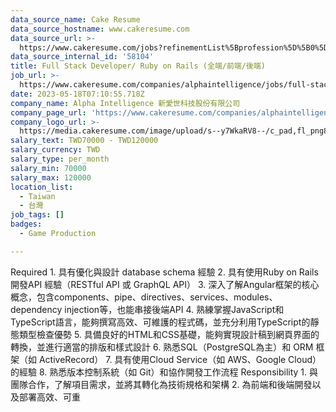 ```yaml
---
data_source_name: Cake Resume
data_source_hostname: www.cakeresume.com
data_source_url: >-
  https://www.cakeresume.com/jobs?refinementList%5Bprofession%5D%5B0%5D=game-production&range%5Bsalary_range%5D%5Bmin%5D=100000
data_source_internal_id: '58104'
title: Full Stack Developer/ Ruby on Rails (全端/前端/後端)
job_url: >-
  https://www.cakeresume.com/companies/alphaintelligence/jobs/full-stack-developer-ruby-on-rails
date: 2023-05-18T07:10:55.718Z
company_name: Alpha Intelligence 新愛世科技股份有限公司
company_page_url: 'https://www.cakeresume.com/companies/alphaintelligence'
company_logo_url: >-
  https://media.cakeresume.com/image/upload/s--y7WkaRV8--/c_pad,fl_png8,h_200,w_200/v1646636249/bavfeki3e4n6zpuvtl59.png
salary_text: TWD70000 - TWD120000
salary_currency: TWD
salary_type: per_month
salary_min: 70000
salary_max: 120000
location_list:
  - Taiwan
  - 台灣
job_tags: []
badges:
  - Game Production

---
```


Required 1. 具有優化與設計 database schema 經驗 2. 具有使用Ruby on Rails 開發API 經驗（RESTful API 或 GraphQL API） 3. 深入了解Angular框架的核心概念，包含components、pipe、directives、services、modules、dependency injection等，也能串接後端API 4. 熟練掌握JavaScript和TypeScript語言，能夠撰寫高效、可維護的程式碼，並充分利用TypeScript的靜態類型檢查優勢 5. 具備良好的HTML和CSS基礎，能夠實現設計稿到網頁界面的轉換，並進行適當的排版和樣式設計 6. 熟悉SQL（PostgreSQL為主）和 ORM 框架（如 ActiveRecord） 7. 具有使用Cloud Service（如 AWS、Google Cloud）的經驗 8. 熟悉版本控制系統（如 Git）和協作開發工作流程 Responsibility 1. 與團隊合作，了解項目需求，並將其轉化為技術規格和架構 2. 為前端和後端開發以及部署高效、可重